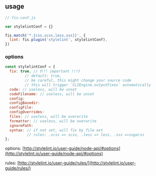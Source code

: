 <!-- markdownlint-disable MD002 MD041 -->

## usage

```js
// fis-conf.js

var stylelintConf = {}

fis.match('*.{css,scss,less,sss}}', {
  lint: fis.plugin('stylelint', stylelintConf),
})
```

### options

<!-- prettier-ignore-start -->

```js
const stylelintConf = {
  fix: true, // ❗!!! important !!!❗
         // default: true,
         // be careful, this might change your source code
         // this will trigger `CLIEngine.outputFixes` automatically
  code: // useless, will be unset
  codeFilename: // useless, will be unset
  config:
  configBasedir:
  configFile:
  configOverrides:
  files: // useless, will be overwrite
  formatter: // useless, will be overwrite
  ignorePath:
  syntax: // if not set, will fix by file ext
          // rules: .scss => scss, .less => less, .sss =>sugarss
};
```

<!-- prettier-ignore-start -->

options: [http://stylelint.io/user-guide/node-api/#options](http://stylelint.io/user-guide/node-api/#options)

rules: [http://stylelint.io/user-guide/rules/](http://stylelint.io/user-guide/rules/)
